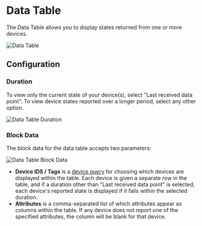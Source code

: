 # Data Table

The Data Table allows you to display states returned from one or more devices.

![Data Table](/images/dashboards/data-table-example.png "Data Table")

## Configuration

### Duration

To view only the current state of your device(s), select "Last received data point". To view device states reported over a longer period, select any other option.

![Data Table Duration](/images/dashboards/data-table-duration.png "Data Table Duration")

### Block Data

The block data for the data table accepts two parameters:

![Data Table Block Data](/images/dashboards/data-table-block-data.png "Data Table Block Data")

* **Device IDS / Tags** is a [device query](/devices/device-queries.md) for choosing which devices are displayed within the table. Each device is given a separate row in the table, and if a duration other than "Last received data point" is selected, each device's reported state is displayed if it falls within the selected duration.
* **Attributes** is a comma-separated list of which attributes appear as columns within the table. If any device does not report one of the specified attributes, the column will be blank for that device.
